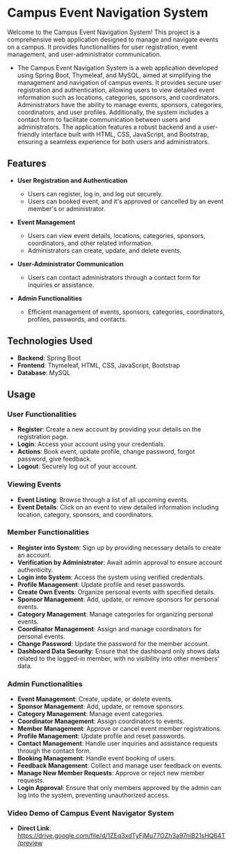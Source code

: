 # Campus Event Navigation System

Welcome to the Campus Event Navigation System! This project is a comprehensive web application designed to manage and navigate events on a campus. It provides functionalities for user registration, event management, and user-administrator communication.

- The Campus Event Navigation System is a web application developed using Spring Boot, Thymeleaf, and MySQL, aimed at simplifying the management and navigation of campus events. It provides secure user registration and authentication, allowing users to view detailed event information such as locations, categories, sponsors, and coordinators. Administrators have the ability to manage events, sponsors, categories, coordinators, and user profiles. Additionally, the system includes a contact form to facilitate communication between users and administrators. The application features a robust backend and a user-friendly interface built with HTML, CSS, JavaScript, and Bootstrap, ensuring a seamless experience for both users and administrators.

## Features

- **User Registration and Authentication**
  - Users can register, log in, and log out securely.
  - Users can booked event, and it's  approved or  cancelled by an event member's or administrator.

- **Event Management**
  - Users can view event details, locations, categories, sponsors, coordinators, and other related information.
  - Administrators can create, update, and delete events.
  
- **User-Administrator Communication**
  - Users can contact administrators through a contact form for inquiries or assistance.

- **Admin Functionalities**
  - Efficient management of events, sponsors, categories, coordinators, profiles, passwords, and contacts.
    
## Technologies Used

- **Backend**: Spring Boot
- **Frontend**: Thymeleaf, HTML, CSS, JavaScript, Bootstrap
- **Database**: MySQL

## Usage

### User Functionalities

- **Register**: Create a new account by providing your details on the registration page.
- **Login**: Access your account using your credentials.
- **Actions**: Book event, update profile, change password, forgot password, give feedback.
- **Logout**: Securely log out of your account.
  

### Viewing Events

- **Event Listing**: Browse through a list of all upcoming events.
- **Event Details**: Click on an event to view detailed information including location, category, sponsors, and coordinators.

### Member Functionalities

- **Register into System**: Sign up by providing necessary details to create an account.
- **Verification by Administrator**: Await admin approval to ensure account authenticity.
- **Login into System**: Access the system using verified credentials.
 - **Profile Management**: Update profile and reset passwords.
- **Create Own Events**: Organize personal events with specified details.
- **Sponsor Management**: Add, update, or remove sponsors for personal events.
- **Category Management**: Manage categories for organizing personal events.
- **Coordinator Management**: Assign and manage coordinators for personal events.
- **Change Password**: Update the password for the member account.
- **Dashboard Data Security**: Ensure that the dashboard only shows data related to the logged-in member, with no visibility into other members' data.
  
### Admin Functionalities

- **Event Management**: Create, update, or delete events.
- **Sponsor Management**: Add, update, or remove sponsors.
- **Category Management**: Manage event categories.
- **Coordinator Management**: Assign coordinators to events.
- **Member Management**: Approve or cancel event member registrations.
- **Profile Management**: Update profile and reset passwords.
- **Contact Management**: Handle user inquiries and assistance requests through the contact form.
- **Booking Management**: Handle event booking of users.
- **Feedback Management**: Collect and manage user feedback on events.
- **Manage New Member Requests**: Approve or reject new member requests.
- **Login Approval**: Ensure that only members approved by the admin can log into the system, preventing unauthorized access.


### Video Demo of Campus Event Navigator System
- **Direct Link**: https://drive.google.com/file/d/1ZEq3xdTyFjMu77OZh3a97niB21sHQ64T/preview
